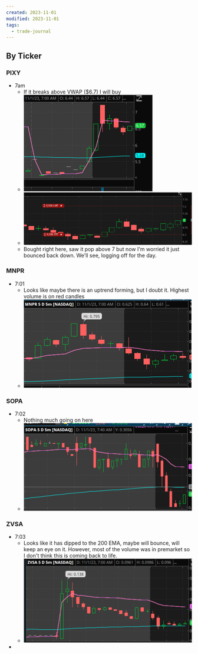 ```yaml
---
created: 2023-11-01
modified: 2023-11-01
tags:
  - trade-journal
---
```

## By Ticker

### PIXY
- 7am 
	- If it breaks above VWAP ($6.7) I will buy 
	- ![Pasted image 20231101070058](../../ATTACHMENTS/Pasted%20image%2020231101070058.png)
	- ![Pasted image 20231101071105](../../ATTACHMENTS/Pasted%20image%2020231101071105.png)
	- Bought right here, saw it pop above 7 but now I'm worried it just bounced back down. We'll see, logging off for the day. 

### MNPR
- 7:01
	- Looks like maybe there is an uptrend forming, but I doubt it. Highest volume is on red candles 
	- ![Pasted image 20231101070210](../../ATTACHMENTS/Pasted%20image%2020231101070210.png)

### SOPA
- 7:02
	- Nothing much going on here 
	- ![Pasted image 20231101070303](../../ATTACHMENTS/Pasted%20image%2020231101070303.png)

### ZVSA 
- 7:03
	- Looks like it has dipped to the 200 EMA, maybe will bounce, will keep an eye on it. However, most of the volume was in premarket so I don't think this is coming back to life.
	- ![Pasted image 20231101070413](../../ATTACHMENTS/Pasted%20image%2020231101070413.png)
- 